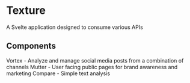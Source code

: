 # Texture
A Svelte application designed to consume various APIs


## Components
Vortex - Analyze and manage social media posts from a combination of channels
Mutter - User facing public pages for brand awareness and marketing
Compare - Simple text analysis
